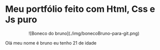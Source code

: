 # Meu portfólio feito com Html, Css e Js puro

<center>![Boneco do bruno](./img/bonecoBruno-para-git.png)</center>

Olá meu nome é bruno eu tenho 21 de idade
